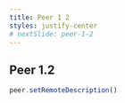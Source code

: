 ```yaml
---
title: Peer 1 2
styles: justify-center
# nextSlide: peer-1-2
---
```


## Peer 1.2

```ts
peer.setRemoteDescription()
```
